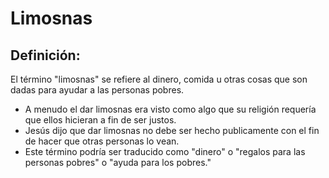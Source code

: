 # Limosnas

## Definición: 

El término "limosnas" se refiere al dinero, comida u otras cosas que son dadas para ayudar a las personas pobres.

* A menudo el dar limosnas era visto como algo que su religión requería que ellos hicieran a fin de ser justos.
* Jesús dijo que dar limosnas no debe ser hecho publicamente con el fin de hacer que otras personas lo vean.
* Este término podría ser traducido como "dinero" o "regalos para las personas pobres" o "ayuda para los pobres."

